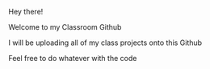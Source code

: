 Hey there!

Welcome to my Classroom Github

I will be uploading all of my class projects onto this Github

Feel free to do whatever with the code

